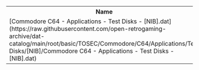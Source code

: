 <table>
<tr><th>Name</th><th>Size</th></tr>
<tr><td>[Commodore C64 - Applications - Test Disks - [NIB].dat](https://raw.githubusercontent.com/open-retrogaming-archive/dat-catalog/main/root/basic/TOSEC/Commodore/C64/Applications/Test Disks/[NIB]/Commodore C64 - Applications - Test Disks - [NIB].dat)</td><td>20149</td></tr>
</table>
